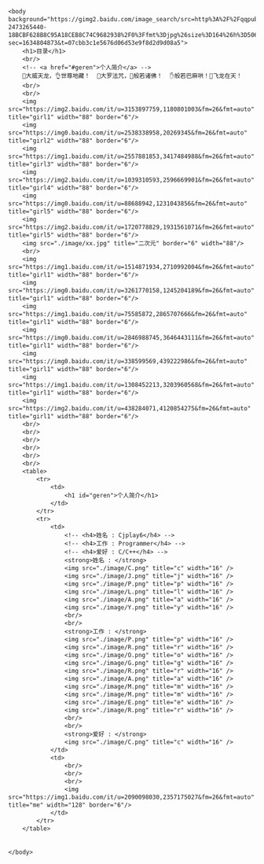 <html lang="en">
	<head>
		<meta charset="utf-8">
		<title>简历</title>
	</head>
 
    <body background="https://gimg2.baidu.com/image_search/src=http%3A%2F%2Fqqpublic.qpic.cn%2Fqq_public%2F0%2F0-2473265440-18BCBF628B8C95A18CEB8C74C9682938%2F0%3Ffmt%3Djpg%26size%3D164%26h%3D506%26w%3D900%26ppv%3D1.jpg&refer=http%3A%2F%2Fqqpublic.qpic.cn&app=2002&size=f9999,10000&q=a80&n=0&g=0n&fmt=jpeg?sec=1634804873&t=07cbb3c1e5676d06d53e9f8d2d9d08a5">
		<h1>目录</h1>
		<br/>
		<!-- <a href="#geren">个人简介</a> -->
		🤘大威天龙，👌世尊地藏！  🤙大罗法咒，🙏般若诸佛！  ✋般若巴麻哄！🐉飞龙在天！
		<br/>
		<br/>
		<img src="https://img2.baidu.com/it/u=3153897759,1180801003&fm=26&fmt=auto" title="girl1" width="88" border="6"/>
		<img src="https://img0.baidu.com/it/u=2538338958,20269345&fm=26&fmt=auto" title="girl2" width="88" border="6"/>
		<img src="https://img1.baidu.com/it/u=2557881853,3417484988&fm=26&fmt=auto" title="girl3" width="88" border="6"/>
		<img src="https://img2.baidu.com/it/u=1039310593,2596669901&fm=26&fmt=auto" title="girl4" width="88" border="6"/>
		<img src="https://img0.baidu.com/it/u=88688942,1231043856&fm=26&fmt=auto" title="girl5" width="88" border="6"/>
		<img src="https://img2.baidu.com/it/u=1720778829,1931561071&fm=26&fmt=auto" title="girl5" width="88" border="6"/>
		<img src="./image/xx.jpg" title="二次元" border="6" width="88"/>
		<br/>
		<img src="https://img1.baidu.com/it/u=1514871934,2710992004&fm=26&fmt=auto" title="girl1" width="88" border="6"/>
		<img src="https://img0.baidu.com/it/u=3261770158,1245204189&fm=26&fmt=auto" title="girl1" width="88" border="6"/>
		<img src="https://img1.baidu.com/it/u=75585872,2865707666&fm=26&fmt=auto" title="girl1" width="88" border="6"/>
		<img src="https://img0.baidu.com/it/u=2846988745,3646443111&fm=26&fmt=auto" title="girl1" width="88" border="6"/>
		<img src="https://img0.baidu.com/it/u=338599569,439222986&fm=26&fmt=auto" title="girl1" width="88" border="6"/>
		<img src="https://img1.baidu.com/it/u=1308452213,3203960568&fm=26&fmt=auto" title="girl1" width="88" border="6"/>
		<img src="https://img2.baidu.com/it/u=438284071,4120854275&fm=26&fmt=auto" title="girl1" width="88" border="6"/>
		<br/>
		<br/>
		<br/>
		<br/>
		<br/>
		<br/>
		<table>
			<tr>
				<td>
					<h1 id="geren">个人简介</h1>
				</td>
			</tr>
			<tr>
				<td>
					<!-- <h4>姓名 : Cjplay6</h4> -->
					<!-- <h4>工作 : Programmer</h4> -->
					<!-- <h4>爱好 : C/C++</h4> -->
					<strong>姓名 : </strong>
					<img src="./image/C.png" title="c" width="16" />
					<img src="./image/J.png" title="j" width="16" />
					<img src="./image/P.png" title="p" width="16" />
					<img src="./image/L.png" title="l" width="16" />
					<img src="./image/A.png" title="a" width="16" />
					<img src="./image/Y.png" title="y" width="16" />
					<br/>
					<br/>
					<strong>工作 : </strong>
					<img src="./image/P.png" title="p" width="16" />
					<img src="./image/R.png" title="r" width="16" />
					<img src="./image/O.png" title="o" width="16" />
					<img src="./image/G.png" title="g" width="16" />
					<img src="./image/R.png" title="r" width="16" />
					<img src="./image/A.png" title="a" width="16" />
					<img src="./image/M.png" title="m" width="16" />
					<img src="./image/M.png" title="m" width="16" />
					<img src="./image/E.png" title="e" width="16" />
					<img src="./image/R.png" title="r" width="16" />
					<br/>
					<br/>
					<strong>爱好 : </strong>
					<img src="./image/C.png" title="c" width="16" />
				</td>
				<td>
					<br/>
					<br/>
					<br/>
					<img src="https://img1.baidu.com/it/u=2090098030,2357175027&fm=26&fmt=auto" title="me" width="128" border="6"/>
				</td>
			</tr>
		</table>

		
    </body>
</html>